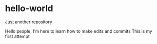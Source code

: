 # hello-world
Just another repository

Hello people,
I'm here to learn how to make edits and commits
This is my first attempt
